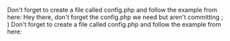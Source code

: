 
Don't forget to create a file called config.php and follow the example from here: 
Hey there, don't forget the config.php we need but aren't committing ; )
Don't forget to create a file called config.php and follow the example from here: 
